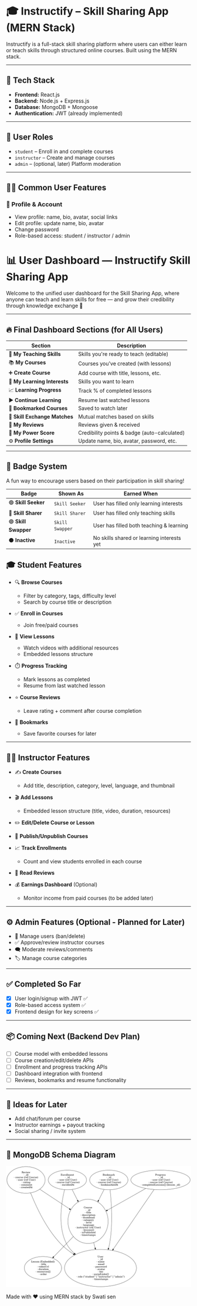 

# 🎓 Instructify – Skill Sharing App (MERN Stack)

Instructify is a full-stack skill sharing platform where users can either learn or teach skills through structured online courses. Built using the MERN stack.

---

## 🚀 Tech Stack

- **Frontend:** React.js
- **Backend:** Node.js + Express.js
- **Database:** MongoDB + Mongoose
- **Authentication:** JWT (already implemented)

---

## 👤 User Roles

- `student` – Enroll in and complete courses
- `instructor` – Create and manage courses
- `admin` – (optional, later) Platform moderation

---

## 🧑‍💻 Common User Features

### 🔐 Profile & Account
- View profile: name, bio, avatar, social links
- Edit profile: update name, bio, avatar
- Change password
- Role-based access: student / instructor / admin

# 📊 User Dashboard — Instructify Skill Sharing App

Welcome to the unified user dashboard for the Skill Sharing App, where anyone can teach and learn skills for free — and grow their credibility through knowledge exchange 🚀

---

## 🔥 Final Dashboard Sections (for All Users)

| Section | Description |
|--------|-------------|
| 🧠 **My Teaching Skills** | Skills you're ready to teach (editable) |
| 📚 **My Courses** | Courses you've created (with lessons) |
| ➕ **Create Course** | Add course with title, lessons, etc. |
| 🎯 **My Learning Interests** | Skills you want to learn |
| 📈 **Learning Progress** | Track % of completed lessons |
| ▶️ **Continue Learning** | Resume last watched lessons |
| 📌 **Bookmarked Courses** | Saved to watch later |
| 🤝 **Skill Exchange Matches** | Mutual matches based on skills |
| 💬 **My Reviews** | Reviews given & received |
| 🏅 **My Power Score** | Credibility points & badge (auto-calculated) |
| ⚙️ **Profile Settings** | Update name, bio, avatar, password, etc. |

---

## 🧠 Badge System

A fun way to encourage users based on their participation in skill sharing!

| Badge | Shown As | Earned When |
|-------|----------|-------------|
| 🟢 **Skill Seeker** | `Skill Seeker` | User has filled only learning interests |
| 🔵 **Skill Sharer** | `Skill Sharer` | User has filled only teaching skills |
| 🟣 **Skill Swapper** | `Skill Swapper` | User has filled both teaching & learning |
| ⚫ **Inactive** | `Inactive` | No skills shared or learning interests yet |


## 🎓 Student Features

- 🔍 **Browse Courses**
  - Filter by category, tags, difficulty level
  - Search by course title or description

- ✅ **Enroll in Courses**
  - Join free/paid courses

- 🎥 **View Lessons**
  - Watch videos with additional resources
  - Embedded lessons structure

- ⏱️ **Progress Tracking**
  - Mark lessons as completed
  - Resume from last watched lesson

- ⭐ **Course Reviews**
  - Leave rating + comment after course completion

- 🔖 **Bookmarks**
  - Save favorite courses for later

---

## 🧑‍🏫 Instructor Features

- ✍️ **Create Courses**
  - Add title, description, category, level, language, and thumbnail

- 🎬 **Add Lessons**
  - Embedded lesson structure (title, video, duration, resources)

- ✏️ **Edit/Delete Course or Lesson**

- 🚦 **Publish/Unpublish Courses**

- 📈 **Track Enrollments**
  - Count and view students enrolled in each course

- 💬 **Read Reviews**

- 💰 **Earnings Dashboard** (Optional)
  - Monitor income from paid courses (to be added later)

---

## ⚙️ Admin Features (Optional - Planned for Later)

- 👥 Manage users (ban/delete)
- ✅ Approve/review instructor courses
- 🗨️ Moderate reviews/comments
- 🏷️ Manage course categories

---

## ✅ Completed So Far

- [x] User login/signup with JWT ✅
- [x] Role-based access system ✅
- [x] Frontend design for key screens ✅

---

## 📦 Coming Next (Backend Dev Plan)

- [ ] Course model with embedded lessons
- [ ] Course creation/edit/delete APIs
- [ ] Enrollment and progress tracking APIs
- [ ] Dashboard integration with frontend
- [ ] Reviews, bookmarks and resume functionality

---

## 🧠 Ideas for Later

- Add chat/forum per course
- Instructor earnings + payout tracking
- Social sharing / invite system

---



## 🧩 MongoDB Schema Diagram

![Instructify DB Schema](./instructify_db_schema%20-%20Copy.png)




Made with ❤️ using MERN stack by Swati sen
